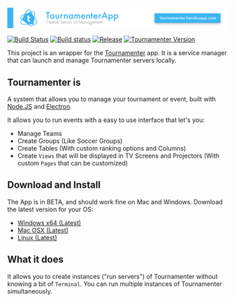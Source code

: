 ![TournamenterApp](midia/Tournamenter.png)

[![Build Status][travis-image]][travis-link] [![Build status][appveyor-image]][appveyor-link] [![Release][release-version-image]][release-version-link] [![Tournamenter Version][tournamenter-version-image]][tournamenter-version-link]

[appveyor-image]: https://ci.appveyor.com/api/projects/status/kip5669pxyqr23jg/branch/deploy?svg=true
[appveyor-link]: https://ci.appveyor.com/project/ivanseidel/tournamenterapp/branch/deploy
[travis-image]: https://travis-ci.org/ivanseidel/TournamenterApp.svg?branch=deploy
[travis-link]: https://travis-ci.org/ivanseidel/TournamenterApp
[tournamenter-version-image]: https://img.shields.io/npm/v/tournamenter.svg?style=flat&label=Tournamenter
[tournamenter-version-link]: https://www.npmjs.com/package/tournamenter
[release-version-image]: https://img.shields.io/github/release/ivanseidel/TournamenterApp.svg
[release-version-link]: https://tournamenter.herokuapp.com

This project is an wrapper for the [Tournamenter](https://github.com/ivanseidel/tournamenter)
app. It is a service manager that can launch and manage Tournamenter servers locally.

## Tournamenter is
A system that allows you to manage your tournament or event, built with
[Node.JS](https://nodejs.org) and [Electron](https://electron.atom.io).

It allows you to run events with a easy to use interface that let's you:
* Manage Teams
* Create Groups (Like Soccer Groups)
* Create Tables (With custom ranking options and Columns)
* Create `Views` that will be displayed in TV Screens and Projectors
  (With custom `Pages` that can be customized)

## Download and Install
The App is in BETA, and should work fine on Mac and Windows. Download the latest version for your OS:
* [Windows x64 (Latest)](http://tournamenter.herokuapp.com/download/windows)
* [Mac OSX (Latest)](http://tournamenter.herokuapp.com/download/osx)
* [Linux (Latest)](http://tournamenter.herokuapp.com/download/linux)

## What it does
It allows you to create instances ("run servers") of Tournamenter without knowing
a bit of `Terminal`. You can run multiple instances of Tournamenter simultaneously.